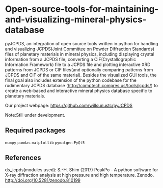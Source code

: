 # Open-source-tools-for-maintaining-and-visualizing-mineral-physics-database
pyJCPDS, an integration of open source tools written in python for handling  and visualizing JCPDS(Joint Committee on Powder Diffraction Standards) files of planetary materials in mineral physics, including displaying crystal information from a JCPDS file, converting a CIF(Crystallographic Information Framework) file to a JCPDS file and plotting interactive XRD patterns from JCPDS or CIF files(and optionally comparing patterns from JCPDS and CIF of the same material). Besides the visualized GUI tools, the final goal also includes extension of the python codebase for the rudimentary JCPDS database (http://comptech.compres.us/tools/jcpds/) to create a web-based and interactive mineral physics database specific to planetary materials.

Our project webpage: https://github.com/willsunustc/pyJCPDS

Note:Still under development.

## Required packages
`numpy` `pandas` `matplotlib` `pymatgen` `PyQt5`

## References
ds_jcpds(modules used): S.-H. Shim (2017) PeakPo - A python software for X-ray diffraction analysis at high pressure and high temperature. Zenodo. http://doi.org/10.5281/zenodo.810199

